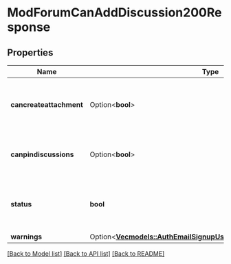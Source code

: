 # ModForumCanAddDiscussion200Response

## Properties

Name | Type | Description | Notes
------------ | ------------- | ------------- | -------------
**cancreateattachment** | Option<**bool**> | True if the user can add attachments, false otherwise. | [optional][default to null]
**canpindiscussions** | Option<**bool**> | True if the user can pin discussions, false otherwise. | [optional][default to null]
**status** | **bool** | True if the user can add discussions, false otherwise. | [default to null]
**warnings** | Option<[**Vec<models::AuthEmailSignupUser200ResponseWarningsInner>**](auth_email_signup_user_200_response_warnings_inner.md)> |  | [optional]

[[Back to Model list]](../README.md#documentation-for-models) [[Back to API list]](../README.md#documentation-for-api-endpoints) [[Back to README]](../README.md)


